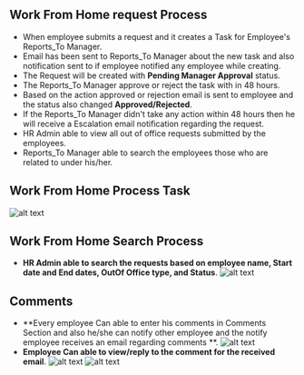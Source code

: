 Work From Home request Process
-----

- When employee submits a request and it creates a Task for Employee's Reports_To Manager.
- Email has been sent to Reports_To Manager about the new task and also notification sent to if employee notified any employee while creating.
- The Request will be created with **Pending Manager Approval** status.
- The Reports_To Manager approve or reject the task with in 48 hours.
- Based on the action approved or rejection email is sent to employee and the status also changed **Approved/Rejected**.
- If the Reports_To Manager didn't take any action within 48 hours then he will receive a Escalation email notification regarding the request.
- HR Admin able to view all out of office requests submitted by the employees.
- Reports_To Manager able to search the employees those who are related to under his/her.

Work From Home Process Task
----
![alt text](../../../images/timesheets/outofoffice/ooo-process.png "Out Of Office")

Work From Home Search Process
----
- **HR Admin able to search the requests based on employee name, Start date and End dates, OutOf Office type, and Status**.
![alt text](../../../images/timesheets/outofoffice/search-requests.png "Out Of Office")

Comments
----
- **Every employee Can able to enter his comments in Comments Section and also he/she can notify other employee and the notify employee receives an email regarding comments **.
![alt text](../../../images/timesheets/outofoffice/comments.png "Out Of Office")
- **Employee Can able to view/reply to the comment for the received email**.
![alt text](../../../images/timesheets/outofoffice/comments1.png "Out Of Office")
![alt text](../../../images/timesheets/outofoffice/comments2.png "Out Of Office")